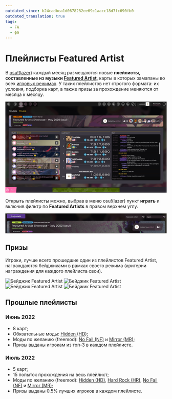 ```yaml
---
outdated_since: b24cadbca1d0678282ee69c1aacc18d7fc690fb0
outdated_translation: true
tags:
  - FA
  - фа
---
```


# Плейлисты Featured Artist

В [osu!(lazer)](/wiki/Client/Release_stream/Lazer) каждый месяц размещаются новые **плейлисты, составленные из музыки [Featured Artist](/wiki/People/Featured_Artists)**, карты в которых замапаны во всех [игровых режимах](/wiki/Game_mode). У таких плейлистов нет строгого формата: их условия, подборка карт, а также призы за прохождение меняются от месяца к месяцу.

![Комната с плейлистом Featured Artist](img/playlist.jpg "Комната с плейлистом Featured Artist в osu!(lazer)")

Открыть плейлисты можно, выбрав в меню osu!(lazer) пункт **играть** и включив фильтр по **Featured Artists** в правом верхнем углу.

![Список плейлистов Featured Artist](img/playlist-listing.jpg)

## Призы

Игроки, лучше всего прошедшие один из плейлистов Featured Artist, награждаются бейджиками в рамках своего режима (критерии награждения для каждого плейлиста свои).

![Бейджик Featured Artist](https://assets.ppy.sh/profile-badges/fa-playlists/fapl-osu!.png) ![Бейджик Featured Artist](https://assets.ppy.sh/profile-badges/fa-playlists/fapl-osu!taiko.png) ![Бейджик Featured Artist](https://assets.ppy.sh/profile-badges/fa-playlists/fapl-osu!catch.png) ![Бейджик Featured Artist](https://assets.ppy.sh/profile-badges/fa-playlists/fapl-osu!mania.png)

## Прошлые плейлисты

### Июнь 2022

- 8 карт;
- Обязательные моды: [Hidden (HD)](/wiki/Gameplay/Game_modifier/Hidden);
- Моды по желанию (freemod): [No Fail (NF)](/wiki/Gameplay/Game_modifier/No_Fail) и [Mirror (MR)](/wiki/Gameplay/Game_modifier/Mirror);
- Призы выданы игрокам из топ-3 в каждом плейлисте.

### Июль 2022

- 5 карт;
- 15 попыток прохождения на весь плейлист;
- Моды по желанию (freemod): [Hidden (HD)](/wiki/Gameplay/Game_modifier/Hidden), [Hard Rock (HR)](/wiki/Gameplay/Game_modifier/Hard_Rock), [No Fail (NF)](/wiki/Gameplay/Game_modifier/No_Fail) и [Mirror (MR)](/wiki/Gameplay/Game_modifier/Mirror);
- Призы выданы 0.5% лучших игроков в каждом плейлисте.
